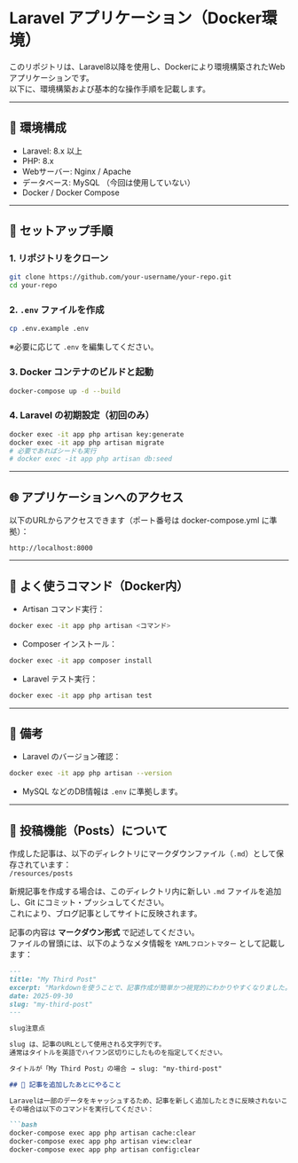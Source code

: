 # Laravel アプリケーション（Docker環境）

このリポジトリは、Laravel8以降を使用し、Dockerにより環境構築されたWebアプリケーションです。  
以下に、環境構築および基本的な操作手順を記載します。

---

## 🔧 環境構成

- Laravel: 8.x 以上
- PHP: 8.x
- Webサーバー: Nginx / Apache
- データベース: MySQL （今回は使用していない）
- Docker / Docker Compose

---

## 🚀 セットアップ手順

### 1. リポジトリをクローン

```bash
git clone https://github.com/your-username/your-repo.git
cd your-repo
```

### 2. `.env` ファイルを作成

```bash
cp .env.example .env
```

※必要に応じて `.env` を編集してください。

### 3. Docker コンテナのビルドと起動

```bash
docker-compose up -d --build
```

### 4. Laravel の初期設定（初回のみ）

```bash
docker exec -it app php artisan key:generate
docker exec -it app php artisan migrate
# 必要であればシードも実行
# docker exec -it app php artisan db:seed
```

---

## 🌐 アプリケーションへのアクセス

以下のURLからアクセスできます（ポート番号は docker-compose.yml に準拠）：

```
http://localhost:8000
```

---

## 🧪 よく使うコマンド（Docker内）

- Artisan コマンド実行：

```bash
docker exec -it app php artisan <コマンド>
```

- Composer インストール：

```bash
docker exec -it app composer install
```

- Laravel テスト実行：

```bash
docker exec -it app php artisan test
```

---

## 📄 備考

- Laravel のバージョン確認：
```bash
docker exec -it app php artisan --version
```

- MySQL などのDB情報は `.env` に準拠します。

---

## 📝 投稿機能（Posts）について

作成した記事は、以下のディレクトリにマークダウンファイル（`.md`）として保存されています：  
`/resources/posts`

新規記事を作成する場合は、このディレクトリ内に新しい `.md` ファイルを追加し、Git にコミット・プッシュしてください。  
これにより、ブログ記事としてサイトに反映されます。

記事の内容は **マークダウン形式** で記述してください。  
ファイルの冒頭には、以下のようなメタ情報を `YAMLフロントマター` として記載します：

```md
---
title: "My Third Post"
excerpt: "Markdownを使うことで、記事作成が簡単かつ視覚的にわかりやすくなりました。HTMLに比べて可読性が高いのが魅力です。"
date: 2025-09-30
slug: "my-third-post"
---

slug注意点

slug は、記事のURLとして使用される文字列です。
通常はタイトルを英語でハイフン区切りにしたものを指定してください。

タイトルが「My Third Post」の場合 → slug: "my-third-post"

## 🔁 記事を追加したあとにやること

Laravelは一部のデータをキャッシュするため、記事を新しく追加したときに反映されないことがあります。  
その場合は以下のコマンドを実行してください：

```bash
docker-compose exec app php artisan cache:clear
docker-compose exec app php artisan view:clear
docker-compose exec app php artisan config:clear
